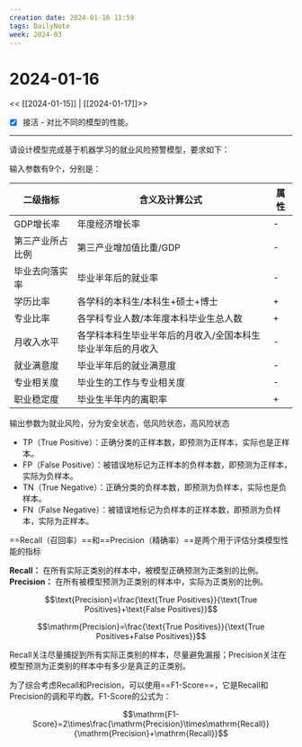 ```yaml
---
creation date: 2024-01-16 11:59
tags: DailyNote
week: 2024-03
---
```


# 2024-01-16

<< [[2024-01-15]] | [[2024-01-17]]>>

- [x] 接活 - 对比不同的模型的性能。

---

请设计模型完成基于机器学习的就业风险预警模型，要求如下：

输入参数有9个，分别是：

| 二级指标         | 含义及计算公式                                              | 属性 |
| ---------------- | ----------------------------------------------------------- | ---- |
| GDP增长率        | 年度经济增长率                                              | -    |
| 第三产业所占比例 | 第三产业增加值比重/GDP                                      | -    |
| 毕业去向落实率   | 毕业半年后的就业率                                          | -    |
| 学历比率         | 各学科的本科生/本科生+硕士+博士                             | +    |
| 专业比率         | 各学科专业人数/本年度本科毕业生总人数                       | +    |
| 月收入水平       | 各学科本科生毕业半年后的月收入/全国本科生毕业半年后的月收入 | -    |
| 就业满意度       | 毕业半年后的就业满意度                                      | -    |
| 专业相关度       | 毕业生的工作与专业相关度                                    | -    |
| 职业稳定度       | 毕业生半年内的离职率                                        | +    |

输出参数为就业风险，分为安全状态，低风险状态，高风险状态


- TP（True Positive）：正确分类的正样本数，即预测为正样本，实际也是正样本。
- FP（False Positive）：被错误地标记为正样本的负样本数，即预测为正样本，实际为负样本。
- TN（True Negative）：正确分类的负样本数，即预测为负样本，实际也是负样本。
- FN（False Negative）：被错误地标记为负样本的正样本数，即预测为负样本，实际为正样本。

==Recall（召回率）==和==Precision（精确率）==是两个用于评估分类模型性能的指标

**Recall：** 在所有实际正类别的样本中，被模型正确预测为正类别的比例。
**Precision：** 在所有被模型预测为正类别的样本中，实际为正类别的比例。

$$\text{Precision}=\frac{\text{True Positives}}{\text{True Positives}+\text{False Positives}}$$

$$\mathrm{Precision}=\frac{\text{True Positives}}{\text{True Positives+False Positives}}$$

Recall关注尽量捕捉到所有实际正类别的样本，尽量避免漏报；Precision关注在模型预测为正类别的样本中有多少是真正的正类别。

为了综合考虑Recall和Precision，可以使用==F1-Score==，它是Recall和Precision的调和平均数。F1-Score的公式为：

$$\mathrm{F1-Score}=2\times\frac{\mathrm{Precision}\times\mathrm{Recall}}{\mathrm{Precision}+\mathrm{Recall}}$$